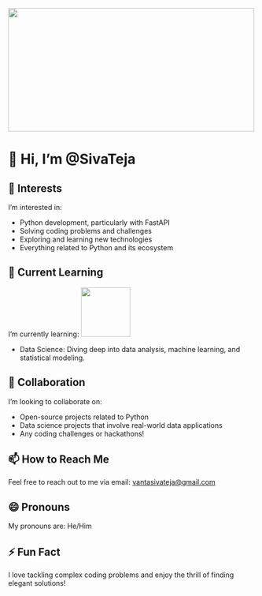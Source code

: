 <img src="https://user-images.githubusercontent.com/74038190/225813708-98b745f2-7d22-48cf-9150-083f1b00d6c9.gif" width="500" height="250">

# 👋 Hi, I’m @SivaTeja

## 👀 Interests
I’m interested in:
- Python development, particularly with FastAPI
- Solving coding problems and challenges
- Exploring and learning new technologies
- Everything related to Python and its ecosystem

## 🌱 Current Learning
I’m currently learning:
<img src="https://user-images.githubusercontent.com/74038190/212257472-08e52665-c503-4bd9-aa20-f5a4dae769b5.gif" width="100">
- Data Science: Diving deep into data analysis, machine learning, and statistical modeling.


## 💞️ Collaboration
I’m looking to collaborate on:
- Open-source projects related to Python
- Data science projects that involve real-world data applications
- Any coding challenges or hackathons!

## 📫 How to Reach Me
Feel free to reach out to me via email: [vantasivateja@gmail.com](mailto:vantasivateja@gmail.com)

## 😄 Pronouns
My pronouns are: He/Him

## ⚡ Fun Fact
I love tackling complex coding problems and enjoy the thrill of finding elegant solutions!
